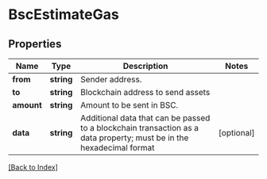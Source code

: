 # BscEstimateGas

## Properties

Name | Type | Description | Notes
------------ | ------------- | ------------- | -------------
**from** | **string** | Sender address. |
**to** | **string** | Blockchain address to send assets |
**amount** | **string** | Amount to be sent in BSC. |
**data** | **string** | Additional data that can be passed to a blockchain transaction as a data property; must be in the hexadecimal format | [optional]

[[Back to Index]](../index.md)
